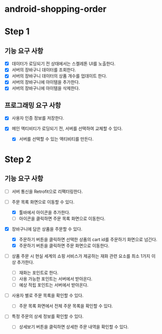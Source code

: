 # android-shopping-order
# Step 1
## 기능 요구 사항
- [x] 데이터가 로딩되기 전 상태에서는 스켈레톤 UI를 노출한다.
- [x] 서버의 장바구니 데이터를 조회한다.
- [x] 서버의 장바구니 데이터의 상품 개수를 업데이트 한다.
- [x] 서버의 장바구니에 아이템을 추가한다.
- [x] 서버의 장바구니에 아이템을 삭제한다.

## 프로그래밍 요구 사항
- [x] 사용자 인증 정보를 저장한다.
  
- [x] 메인 액티비티가 로딩되기 전, 서버를 선택하여 교체할 수 있다.
  - [x] 서버를 선택할 수 있는 액티비티를 만든다.

# Step 2
## 기능 요구 사항
- [ ] 서버 통신을 Retrofit으로 리팩터링한다.

- [ ] 주문 목록 화면으로 이동할 수 있다.
  - [x] 툴바에서 아이콘을 추가한다.
  - [ ] 아이콘을 클릭하면 주문 목록 화면으로 이동한다.

- [x] 장바구니에 담은 상품을 주문할 수 있다.
  - [x] 주문하기 버튼을 클릭하면 선택한 상품의 cart id를 주문하기 화면으로 넘긴다.
  - [x] 주문하기 버튼을 클릭하면 주문 화면으로 이동한다.

- [ ] 상품 주문 시 현실 세계의 쇼핑 서비스가 제공하는 재화 관련 요소를 최소 1가지 이상 추가한다.
  - [ ] 재화는 포인트로 한다.
  - [ ] 사용 가능한 포인트는 서버에서 받아온다.
  - [ ] 예상 적립 포인트는 서버에서 받아온다.

- [ ] 사용자 별로 주문 목록을 확인할 수 있다.
  - [ ] 주문 목록 화면에서 전체 주문 목록을 확인할 수 있다.

- [ ] 특정 주문의 상세 정보를 확인할 수 있다.
  - [ ] 상세보기 버튼을 클릭하면 상세한 주문 내역을 확인할 수 있다.